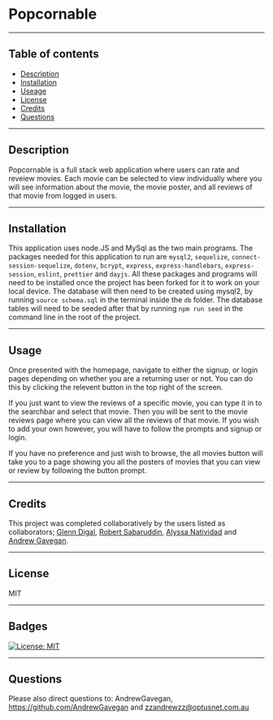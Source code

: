 # Popcornable

---
## Table of contents
* [Description](#Description)
* [Installation](Installation)
* [Useage](Usage)
* [License](License)
* [Credits](Credits)
* [Questions](Questions)
---
## Description
Popcornable is a full stack web application where users can rate and reveiew movies. Each movie can be selected to view individually where you will see information about the movie, the movie poster, and all reviews of that movie from logged in users. 

---
## Installation
This application uses node.JS and MySql as the two main programs. The packages needed for this application to run are `mysql2`, `sequelize`, `connect-session-sequelize`, `dotenv`, `bcrypt`, `express`, `express-handlebars`, `express-session`, `eslint`, `prettier` and `dayjs`. All these packages and programs will need to be installed once the project has been forked for it to work on your local device. The database will then need to be created using mysql2, by running `source schema.sql` in the terminal inside the `db` folder. The database tables will need to be seeded after that by running `npm run seed` in the command line in the root of the project. 

---
## Usage 
Once presented with the homepage, navigate to either the signup, or login pages depending on whether you are a returning user or not. You can do this by clicking the relevent button in the top right of the screen. 

If you just want to view the reviews of a specific movie, you can type it in to the searchbar and select that movie. Then you will be sent to the movie reviews page where you can view all the reviews of that movie. If you wish to add your own however, you will have to follow the prompts and signup or login.

If you have no preference and just wish to browse, the all movies button will take you to a page showing you all the posters of movies that you can view or review by following the button prompt.



---
## Credits 
This project was completed collaboratively by the users listed as collaborators; [Glenn Digal](https://github.com/gd741), [Robert Sabaruddin](https://github.com/MrRob888), [Alyssa Natividad](https://github.com/alainatividad) and [Andrew Gavegan](https://github.com/AndrewGavegan).

---
## License

MIT 

---
## Badges

[![License: MIT](https://img.shields.io/badge/License-MIT-yellow.svg)](https://opensource.org/licenses/MIT)

---
## Questions
Please also direct questions to: AndrewGavegan, https://github.com/AndrewGavegan and zzandrewzz@optusnet.com.au